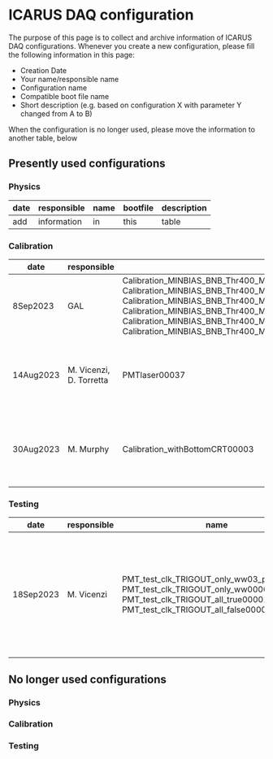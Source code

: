 # ICARUS DAQ configuration
The purpose of this page is to collect and archive information of ICARUS DAQ configurations. Whenever you create a new configuration, please fill the following information in this page:

- Creation Date
- Your name/responsible name
- Configuration name
- Compatible boot file name
- Short description (e.g. based on configuration X with parameter Y changed from A to B)

When the configuration is no longer used, please move the information to another table, below

## Presently used configurations
### Physics

| date | responsible | name | bootfile | description |
| ---- | ----------- | ---- | -------- | ----------- |
| add  | information |  in  |   this   |  table      |

### Calibration

| date | responsible | name | bootfile | description |
| ---- | ----------- | ---- | -------- | ----------- |
| 8Sep2023 | GAL | Calibration_MINBIAS_BNB_Thr400_Majority10_FixedWindow_4Hz_GALTest00003 Calibration_MINBIAS_BNB_Thr400_Majority10_FixedWindow_4Hz_DAQTest00005 Calibration_MINBIAS_BNB_Thr400_Majority10_FixedWindow_4Hz_DAQTest00004 Calibration_MINBIAS_BNB_Thr400_Majority10_FixedWindow_4Hz_DAQTest00003 Calibration_MINBIAS_BNB_Thr400_Majority10_FixedWindow_4Hz_GALTest00002 Calibration_MINBIAS_BNB_Thr400_Majority10_FixedWindow_4Hz_GALTest00001 |  boot_MinBias_VeryHighRate_multiple_art_processes.txt | Configurations for testing new organization of Grafana metric levels |
| 14Aug2023  | M. Vicenzi, D. Torretta |  PMTlaser00037  |  boot_MinBias_VeryHighRate_multiple_art_processes.txt   |  Configuration for PMT test runs with laser at 10Hz. Updated from PMTlaser00036 with newer `icaruspmt**.fcl` with latest settings of PMT thresholds and baselines |
| 30Aug2023  | M. Murphy | Calibration_withBottomCRT00003 | boot_MinBias_VeryHighRate_multiple_art_processes.txt | Standard bottom CRT calibration. Updated from 00002 to move one of the files referenced by icaruscrtbottom_standard.fcl to a more accessible location. |

### Testing
| date | responsible | name | bootfile | description |
| ---- | ----------- | ---- | -------- | ----------- |
| 18Sep2023 | M. Vicenzi | PMT_test_clk_TRIGOUT_only_ww03_phase00001 PMT_test_clk_TRIGOUT_only_ww00001 PMT_test_clk_TRIGOUT_all_true00001 PMT_test_clk_TRIGOUT_all_false00001 | boot_MinBias_VeryHighRate_multiple_art_processes.txt | Configurations for testing PR #114 of sbndaq-artdaq. Motherboard clock or clock phase put in TRG-OUT. Never use for physics quality runs. |

## No longer used configurations
### Physics
### Calibration
### Testing
